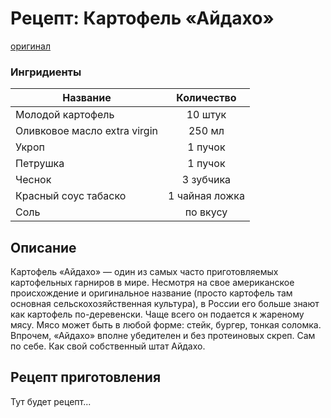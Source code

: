 # Рецепт: Картофель «Айдахо»
[оригинал](https://eda.ru/recepty/osnovnye-blyuda/kartofel-ajdaho-30625)

### Ингридиенты
| Название | Количество |
|------|:----------:|
|Молодой картофель|10 штук|
|Оливковое масло extra virgin|250 мл|
|Укроп |1 пучок|
|Петрушка|1 пучок|
|Чеснок|3 зубчика|
|Красный соус табаско|1 чайная ложка|
|Соль|по вкусу|

## Описание
Картофель «Айдахо» — один из самых часто приготовляемых картофельных гарниров в мире. Несмотря на свое американское происхождение и оригинальное название (просто картофель там основная сельскохозяйственная культура), в России его больше знают как картофель по-деревенски. Чаще всего он подается к жареному мясу. Мясо может быть в любой форме: стейк, бургер, тонкая соломка. Впрочем, «Айдахо» вполне убедителен и без протеиновых скреп. Сам по себе. Как свой собственный штат Айдахо.

## Рецепт приготовления
Тут будет рецепт...
